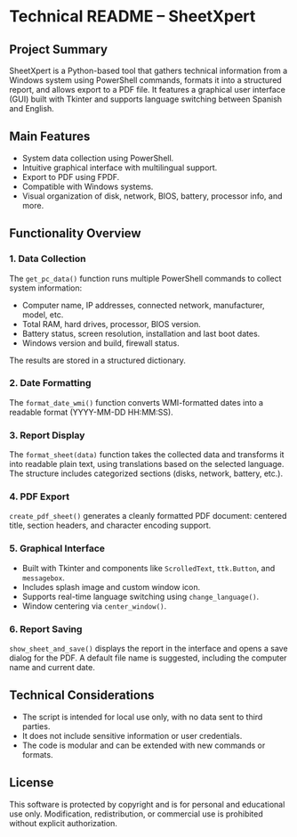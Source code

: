 <body>
  <h1>Technical README – SheetXpert</h1>

  <h2>Project Summary</h2>
  <p>
    SheetXpert is a Python-based tool that gathers technical information from a Windows system using PowerShell commands, formats it into a structured report, and allows export to a PDF file. It features a graphical user interface (GUI) built with Tkinter and supports language switching between Spanish and English.
  </p>

  <h2>Main Features</h2>
  <ul>
    <li>System data collection using PowerShell.</li>
    <li>Intuitive graphical interface with multilingual support.</li>
    <li>Export to PDF using FPDF.</li>
    <li>Compatible with Windows systems.</li>
    <li>Visual organization of disk, network, BIOS, battery, processor info, and more.</li>
  </ul>

  <h2>Functionality Overview</h2>

  <h3>1. Data Collection</h3>
  <p>The <code>get_pc_data()</code> function runs multiple PowerShell commands to collect system information:</p>
  <ul>
    <li>Computer name, IP addresses, connected network, manufacturer, model, etc.</li>
    <li>Total RAM, hard drives, processor, BIOS version.</li>
    <li>Battery status, screen resolution, installation and last boot dates.</li>
    <li>Windows version and build, firewall status.</li>
  </ul>
  <p>The results are stored in a structured dictionary.</p>

  <h3>2. Date Formatting</h3>
  <p>The <code>format_date_wmi()</code> function converts WMI-formatted dates into a readable format (YYYY-MM-DD HH:MM:SS).</p>

  <h3>3. Report Display</h3>
  <p>
    The <code>format_sheet(data)</code> function takes the collected data and transforms it into readable plain text, using translations based on the selected language. The structure includes categorized sections (disks, network, battery, etc.).
  </p>

  <h3>4. PDF Export</h3>
  <p>
    <code>create_pdf_sheet()</code> generates a cleanly formatted PDF document: centered title, section headers, and character encoding support.
  </p>

  <h3>5. Graphical Interface</h3>
  <ul>
    <li>Built with Tkinter and components like <code>ScrolledText</code>, <code>ttk.Button</code>, and <code>messagebox</code>.</li>
    <li>Includes splash image and custom window icon.</li>
    <li>Supports real-time language switching using <code>change_language()</code>.</li>
    <li>Window centering via <code>center_window()</code>.</li>
  </ul>

  <h3>6. Report Saving</h3>
  <p>
    <code>show_sheet_and_save()</code> displays the report in the interface and opens a save dialog for the PDF. A default file name is suggested, including the computer name and current date.
  </p>

  <h2>Technical Considerations</h2>
  <ul>
    <li>The script is intended for local use only, with no data sent to third parties.</li>
    <li>It does not include sensitive information or user credentials.</li>
    <li>The code is modular and can be extended with new commands or formats.</li>
  </ul>

  <h2>License</h2>
  <p>
    This software is protected by copyright and is for personal and educational use only.
    Modification, redistribution, or commercial use is prohibited without explicit authorization.
  </p>
</body>
